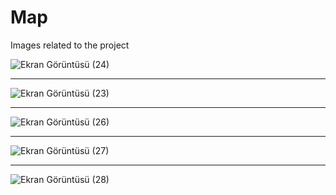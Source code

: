 # Map

Images related to the project

![Ekran Görüntüsü (24)](https://user-images.githubusercontent.com/70032538/121663456-1aa46100-caaf-11eb-997e-c4bcd7dbea55.png)

<hr>

![Ekran Görüntüsü (23)](https://user-images.githubusercontent.com/70032538/121663601-4293c480-caaf-11eb-9d9f-b7dcd509ba5c.png)

<hr>

![Ekran Görüntüsü (26)](https://user-images.githubusercontent.com/70032538/121663659-50e1e080-caaf-11eb-93d9-3ad3a526c3ee.png)

<hr>

![Ekran Görüntüsü (27)](https://user-images.githubusercontent.com/70032538/121663689-593a1b80-caaf-11eb-9f8d-f3f381934077.png)

<hr>

![Ekran Görüntüsü (28)](https://user-images.githubusercontent.com/70032538/121663726-62c38380-caaf-11eb-8e4e-96e8f8dd1e7e.png)




